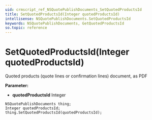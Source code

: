 ```yaml
---
uid: crmscript_ref_NSQuotePublishDocuments_SetQuotedProductsId
title: SetQuotedProductsId(Integer quotedProductsId)
intellisense: NSQuotePublishDocuments.SetQuotedProductsId
keywords: NSQuotePublishDocuments, GetQuotedProductsId
so.topic: reference
---
```


# SetQuotedProductsId(Integer quotedProductsId)

Quoted products (quote lines or confirmation lines) document, as PDF

**Parameter:** 
 - **quotedProductsId** Integer

```crmscript
NSQuotePublishDocuments thing;
Integer quotedProductsId;
thing.SetQuotedProductsId(quotedProductsId);
```

